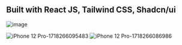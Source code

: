 ## Built with React JS, Tailwind CSS, Shadcn/ui

![image](https://github.com/zabihhaqqani/tilli/assets/53895282/aff61328-12a4-4e0e-a806-b4be478bc28a)

![iPhone 12 Pro-1718266095483](https://github.com/zabihhaqqani/tilli/assets/53895282/f877f7dd-659b-4139-a306-49d85ab4d8a8)
![iPhone 12 Pro-1718266086986](https://github.com/zabihhaqqani/tilli/assets/53895282/bf3c0c1d-27d5-43f1-a75f-3da8102d77e4)
